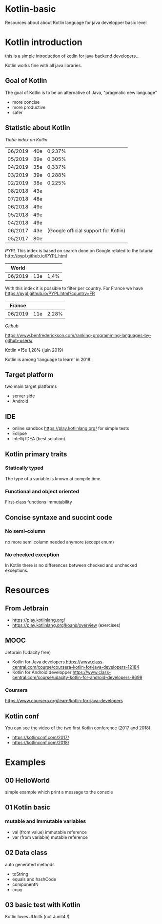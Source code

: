 # Kotlin-basic
Resources about about Kotlin language for java developper basic level

# Kotlin introduction

this is a simple introduction of kotlin for java backend developers...

Kotlin works fine with all java libraries.

## Goal of Kotlin
The goal of Kotlin is to be an alternative of Java, "pragmatic new language" 
* more concise
* more productive
* safer

## Statistic about Kotlin

*Tiobe index on Kotlin*

|         |     |                                      |
| ------- | --- | ------------------------------------ | 
| 06/2019 | 40e | 0,237%                               |
| 05/2019 | 39e | 0,305%                               |
| 04/2019	| 35e | 0,337%                               | 
| 03/2019	| 39e | 0,288%                               |
| 02/2019	| 38e | 0,225%                               |
| 08/2018	| 43e |                                      |
| 07/2018	| 48e |                                      |
| 06/2018	| 49e |                                      |
| 05/2018	| 49e |                                      |
| 04/2018	| 49e |                                      |
| 06/2017	| 43e | (Google official support for Kotlin) |
| 05/2017	| 80e |                                      |

*PYPL*
This index is based on search done on Google related to the tuturial
http://pypl.github.io/PYPL.html

| World   |     |        |
| ------- | --- | ------ | 
| 06/2019 | 13e | 1,4%   |

With this index it is possible to filter per country. For France we have https://pypl.github.io/PYPL.html?country=FR

| France  |     |        |
| ------- | --- | ------ | 
| 06/2019 | 11e | 2,28%  |


*Github*

https://www.benfrederickson.com/ranking-programming-languages-by-github-users/

Kotlin =15e 	1,28% (juin 2019)

Kotlin is among 'language to learn' in 2018.

## Target platform
two main target platforms
* server side
* Android

## IDE
* online sandbox https://play.kotlinlang.org/ for simple tests
* Eclipse
* Intellij IDEA (best solution)

## Kotlin primary traits

### Statically typed
The type of a variable is known at compile time.

### Functional and object oriented
First-class functions
Immutability

## Concise syntaxe and succint code
### No semi-column
no more semi column needed anymore (except enum)
### No checked exception
In Kotlin there is no differences between checked and unchecked exceptions.

# Resources 
## From Jetbrain
* https://play.kotlinlang.org/ 
* https://play.kotlinlang.org/koans/overview (exercises)

## MOOC
Jetbrain (Udacity free)
* Kotlin for Java developers
https://www.class-central.com/course/coursera-kotlin-for-java-developers-12184
* Kotlin for Android developper
https://www.class-central.com/course/udacity-kotlin-for-android-developers-9699

### Coursera
https://www.coursera.org/learn/kotlin-for-java-developers

## Kotlin conf
You can see the video of the two first Kotlin conference (2017 and 2018):
* https://kotlinconf.com/2017/
* https://kotlinconf.com/2018/

# Examples
## 00 HelloWorld
simple example which print a message to the console
## 01 Kotlin basic
### mutable and immutable variables
* val (from value) immutable reference
* var (from variable) mutable reference
## 02 Data class
auto generated methods
* toString
* equals and hashCode
* componentN
* copy

## 03 basic test with Kotlin
Kotlin loves JUnit5 (not Junit4 !)

